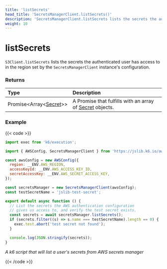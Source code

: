 ```yaml
---
title: 'listSecrets'
head_title: 'SecretsManagerClient.listSecrets()'
description: 'SecretsManagerClient.listSecrets lists the secrets the authenticated user has access to'
weight: 10
---
```


# listSecrets

`S3Client.listSecrets` lists the secrets the authenticated user has access to in the region set by the `SecretsManagerClient` instance's configuration.

### Returns

| Type                                                                                                                    | Description                                                                                                                                               |
| :---------------------------------------------------------------------------------------------------------------------- | :-------------------------------------------------------------------------------------------------------------------------------------------------------- |
| Promise<Array<[Secret](https://grafana.com/docs/k6/<K6_VERSION>/javascript-api/jslib/aws/secretsmanagerclient/secret)>> | A Promise that fulfills with an array of [Secret](https://grafana.com/docs/k6/<K6_VERSION>/javascript-api/jslib/aws/secretsmanagerclient/secret) objects. |

### Example

{{< code >}}

```javascript
import exec from 'k6/execution';

import { AWSConfig, SecretsManagerClient } from 'https://jslib.k6.io/aws/0.12.3/secrets-manager.js';

const awsConfig = new AWSConfig({
  region: __ENV.AWS_REGION,
  accessKeyId: __ENV.AWS_ACCESS_KEY_ID,
  secretAccessKey: __ENV.AWS_SECRET_ACCESS_KEY,
});

const secretsManager = new SecretsManagerClient(awsConfig);
const testSecretName = 'jslib-test-secret';

export default async function () {
  // List the secrets the AWS authentication configuration
  // gives us access to, and verify the test secret exists.
  const secrets = await secretsManager.listSecrets();
  if (secrets.filter((s) => s.name === testSecretName).length == 0) {
    exec.test.abort('test secret not found');
  }

  console.log(JSON.stringify(secrets));
}
```

_A k6 script that will list a user's secrets from AWS secrets manager_

{{< /code >}}
